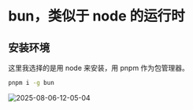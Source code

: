 # bun，类似于 node 的运行时

## 安装环境

这里我选择的是用 node 来安装，用 pnpm 作为包管理器。

```bash
pnpm i -g bun
```

![2025-08-06-12-05-04](https://gh-img-store.ruan-cat.com/img/2025-08-06-12-05-04.png)
